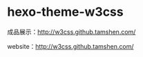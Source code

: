 # hexo-theme-w3css

成品展示：http://w3css.github.tamshen.com/

website：http://w3css.github.tamshen.com/
